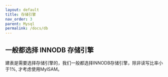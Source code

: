 ```yaml
---
layout: default
title: 存储引擎
nav_order: 3
parent: Mysql
permalink: /docs/db
---
```




## 一般都选择 INNODB 存储引擎

建表是需要选择存储引擎的，我们一般都选择INNODB存储引擎，除非读写比率小于1%, 才考虑使用MyISAM。
